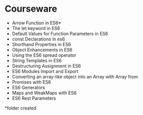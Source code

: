 # Courseware

- Arrow Function in ES6*
- The let keyword in ES6
- Default Values for Function Parameters in ES6
- const Declarations in es6  
- Shorthand Properties in ES6
- Object Enhancements in ES6
- Using the ES6 spread operator
- String Templates in ES6 
- Destructuring Assignment in ES6
- ES6 Modules Import and Export
- Converting an array-like object into an Array with Array from
- Promises with ES6
- ES6 Generators
- Maps and WeakMaps with ES6
- ES6 Rest Parameters

*folder created 